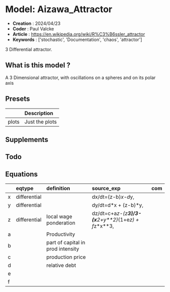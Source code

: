 # Model: Aizawa_Attractor


* **Creation** :  2024/04/23
* **Coder**    : Paul Valcke
* **Article**  : https://en.wikipedia.org/wiki/R%C3%B6ssler_attractor
* **Keywords** : ['stochastic', 'Documentation', 'chaos', 'attractor']


3 Differential attractor. 


## What is this model ?

A 3 Dimensional attractor, with oscillations on a spheres and on its polar axis



## Presets
|       | Description    |
|:------|:---------------|
| plots | Just the plots |
## Supplements

## Todo

## Equations
|    | eqtype       | definition                        | source_exp                                           | com   |
|:---|:-------------|:----------------------------------|:-----------------------------------------------------|:------|
| x  | differential |                                   | dx/dt=(z-b)*x-d*y,                                   |       |
| y  | differential |                                   | dy/dt=d*x + (z-b)*y,                                 |       |
| z  | differential | local wage ponderation            | dz/dt=c+a*z-(z**3)/3-(x**2+y**2)*(1+e*z) + f*z*x**3, |       |
| a  |              | Productivity                      |                                                      |       |
| b  |              | part of capital in prod intensity |                                                      |       |
| c  |              | production price                  |                                                      |       |
| d  |              | relative debt                     |                                                      |       |
| e  |              |                                   |                                                      |       |
| f  |              |                                   |                                                      |       |